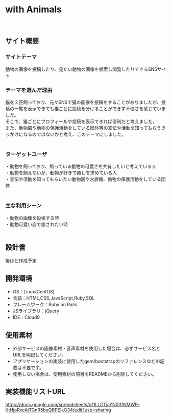 # with Animals
​
## サイト概要
### サイトテーマ
動物の画像を投稿したり、見たい動物の画像を検索し閲覧したりできるSNSサイト
​
### テーマを選んだ理由
猫を２匹飼っており、元々SNSで猫の画像を投稿をすることがありましたが、投稿の一覧を表示できても猫ごとに投稿を分けることができず不便さを感じていました。  
そこで、猫ごとにプロフィールや投稿を表示できれば便利だと考えました。  
また、動物園や動物の保護活動をしている団体等の宣伝や活動を知ってもらうきっかけになるのではないかと考え、このテーマにしました。  
​
### ターゲットユーザ
・動物を飼っており、飼っている動物の可愛さを共有したいと考えている人  
・動物を飼えないが、動物が好きで癒しを求めている人  
・宣伝や活動を知ってもらいたい動物園や水族館、動物の保護活動をしている団体  
​
### 主な利用シーン
・動物の画像を投稿する時  
・動物可愛い姿で癒されたい時  
​
## 設計書
後ほど作成予定
​
## 開発環境
- OS：Linux(CentOS)
- 言語：HTML,CSS,JavaScript,Ruby,SQL
- フレームワーク：Ruby on Rails
- JSライブラリ：jQuery
- IDE：Cloud9
​
## 使用素材
- 外部サービスの画像素材・音声素材を使用した場合は、必ずサービス名とURLを明記してください。
- アプリケーションの実装に使用したgem/bootstrapのリファレンスなどの記載は不要です。
- 使用しない場合は、使用素材の項目をREADMEから削除してください。

## 実装機能リストURL
https://docs.google.com/spreadsheets/d/1LLDTjaYN0i1fNMW9-KtHjoRvcAiTGnR5beQRPEIkG34/edit?usp=sharing